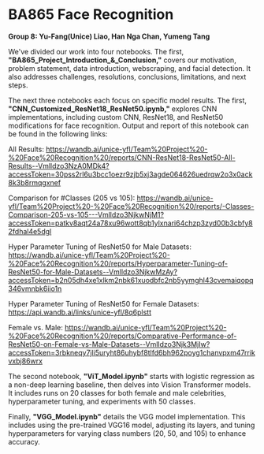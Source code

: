 # BA865 Face Recognition
**Group 8: Yu-Fang(Unice) Liao, Han Nga Chan, Yumeng Tang**

We've divided our work into four notebooks. The first, **"BA865_Project_Introduction_&_Conclusion,"** covers our motivation, problem statement, data introduction, webscraping, and facial detection. It also addresses challenges, resolutions, conclusions, limitations, and next steps.


The next three notebooks each focus on specific model results. The first, **"CNN_Customized_ResNet18_ResNet50.ipynb,"** explores CNN implementations, including custom CNN, ResNet18, and ResNet50 modifications for face recognition. Output and report of this notebook can be found in the following links: 

All Results: https://wandb.ai/unice-yfl/Team%20Project%20-%20Face%20Recognition%20/reports/CNN-ResNet18-ResNet50-All-Results--Vmlldzo3NzA0MDk4?accessToken=30pss2rl6u3bcc1oezr9zjb5xj3agde064626uedrqw2o3x0ack8k3b8rmqgxnef

Comparison for #Classes (205 vs 105): https://wandb.ai/unice-yfl/Team%20Project%20-%20Face%20Recognition%20/reports/-Classes-Comparison-205-vs-105---Vmlldzo3NjkwNjM1?accessToken=patkv8aqt24a78xu96wott8qb1ylxnari64chzp3zyd00b3cbfy82fdhal4e5dgl

Hyper Parameter Tuning of ResNet50 for Male Datasets: https://wandb.ai/unice-yfl/Team%20Project%20-%20Face%20Recognition%20/reports/Hyperparameter-Tuning-of-ResNet50-for-Male-Datasets--Vmlldzo3NjkwMzAy?accessToken=b2n05dh4xe1xlkm2nbk61xuodbfc2nb5yymghl43cvemaiqopq346vmnbk6iio1n  

Hyper Parameter Tuning of ResNet50 for Female Datasets: https://api.wandb.ai/links/unice-yfl/8q6plstt

Female vs. Male: https://wandb.ai/unice-yfl/Team%20Project%20-%20Face%20Recognition%20/reports/Comparative-Performance-of-ResNet50-on-Female-vs-Male-Datasets--Vmlldzo3Njk3MjIw?accessToken=3rbkneqy7jli5uryht86uhybf8tlfd6bh962poyg1chanvpxm47rrikvxbj86wrx


The second notebook, **"ViT_Model.ipynb"** starts with logistic regression as a non-deep learning baseline, then delves into Vision Transformer models. It includes runs on 20 classes for both female and male celebrities, hyperparameter tuning, and experiments with 50 classes.


Finally, **"VGG_Model.ipynb"** details the VGG model implementation. This includes using the pre-trained VGG16 model, adjusting its layers, and tuning hyperparameters for varying class numbers (20, 50, and 105) to enhance accuracy.
